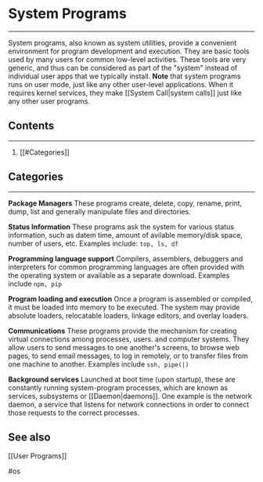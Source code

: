 # System Programs
---
System programs, also known as system utilities, provide a convenient environment for program development and execution. They are basic tools used by many users for common low-level activities. These tools are very generic, and thus can be considered as part of the "system" instead of individual user apps that we typically install. **Note** that system programs runs on user mode, just like any other user-level applications. When it requires kernel services, they make [[System Call|system calls]] just like any other user programs. 

## Contents
---
1. [[#Categories]]

## Categories
---
**Package Managers**
These programs create, delete, copy, rename, print, dump, list and generally manipulate files and directories. 

**Status Information**
These programs ask the system for various status information, such as datem time,  amount of avilable memory/disk space, number of users, etc. Examples include: `top, ls, df`

**Programming language support**
Compilers, assemblers, debuggers and interpreters for common programming languages are often provided with the operating system or available as a separate download. Examples include `npm, pip`

**Program loading and execution**
Once a program is assembled or compiled, it must be loaded into memory to be executed. The system may provide absolute loaders, relocatable loaders, linkage editors, and overlay loaders.

**Communications**
These programs provide the mechanism for creating virtual connections among processes, users. and computer systems. They allow users to send messages to one another's screens, to browse web pages, to send email messages, to log in remotely, or to transfer files from one machine to another. Examples include `ssh, pipe(|)`

**Background services**
Launched at boot time (upon startup), these are constantly running system-program processes, which are known as services, subsystems or [[Daemon|daemons]]. One example is the network daemon, a service that listens for network connections in order to connect those requests to the correct processes.

## See also
[[User Programs]]

#os